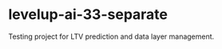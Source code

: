 # levelup-ai-33-separate

Testing project for LTV prediction and data layer management.

<!-- Test comment for deploy hook verification --> 